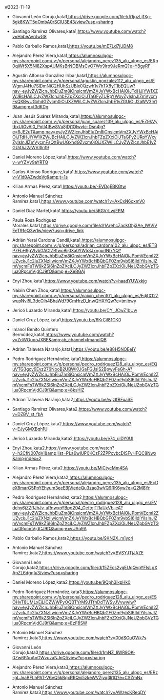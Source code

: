 #2023-11-19

* Giovanni León Corujo,kata1,https://drive.google.com/file/d/1jgzLj1Xg-5gk8KWT5qOmbA0rSClU3E43/view?usp=sharing

* Santiago Ramírez Olivares,kata1,https://www.youtube.com/watch?v=HnbeAvn1wG8

* Pablo Carballo Ramos,kata1,https://youtu.be/mE7Ld7jUDM8

* Alejandro Pérez Viera,kata1,https://alumnosulpgc-my.sharepoint.com/:v:/g/personal/alejandro_perez135_alu_ulpgc_es/ERp0qiWf5X5Nl82XspAUMKsBrNOBMsCvO7Wx9Iro9JeRmQ?e=Y8gyRF

* Agustín Alfonso González Iríbar,kata1,https://alumnosulpgc-my.sharepoint.com/:v:/g/personal/agustin_gonzalez112_alu_ulpgc_es/EWgmJ4Hu7SlDmNiC2HUhSzUBIx0Qzwh1v7hTX8yT1bEQUw?nav=eyJyZWZlcnJhbEluZm8iOnsicmVmZXJyYWxBcHAiOiJTdHJlYW1XZWJBcHAiLCJyZWZlcnJhbFZpZXciOiJTaGFyZURpYWxvZyIsInJlZmVycmFsQXBwUGxhdGZvcm0iOiJXZWIiLCJyZWZlcnJhbE1vZGUiOiJ2aWV3In19&amp;e=t3dKDg

* Juan Jesús Suárez Miranda,kata1,https://alumnosulpgc-my.sharepoint.com/:v:/g/personal/juan_suarez139_alu_ulpgc_es/EZ9kVytbxUtGvAl0_PotI4IBw8Vu8jDj1Olwvtc-Dsn4ig?e=9JE2uT&amp;nav=eyJyZWZlcnJhbEluZm8iOnsicmVmZXJyYWxBcHAiOiJTdHJlYW1XZWJBcHAiLCJyZWZlcnJhbFZpZXciOiJTaGFyZURpYWxvZyIsInJlZmVycmFsQXBwUGxhdGZvcm0iOiJXZWIiLCJyZWZlcnJhbE1vZGUiOiJ2aWV3In19

* Daniel Moreno López,kata1,https://www.youtube.com/watch?v=wYZVy9aYRTQ

* Carlos Alonso Rodríguez,kata1,https://www.youtube.com/watch?v=V1d0AZwdqVg&amp;t=1s

* Kilian Armas Pérez,kata1,https://youtu.be/-EVDgEBKGtw

* Antonio Manuel Sánchez Ramírez,kata1,https://www.youtube.com/watch?v=AxCxN6oxmV0

* Daniel Díaz Martel,kata1,https://youtu.be/5KGVrLwjEPM

* Paula Rosa Rodríguez Morales,kata1,https://drive.google.com/file/d/1ArehcZadkOhj3Ae_IWViVEeT91eQ3w1w/view?usp=drive_link

* Adrián Yerai Cardona Candil,kata1,https://alumnosulpgc-my.sharepoint.com/:v:/g/personal/adrian_cardona102_alu_ulpgc_es/ETBP7FbH9gVIvbGACtZBtwoBjj0Xa0YW53JxngurlNIxYQ?nav=eyJyZWZlcnJhbEluZm8iOnsicmVmZXJyYWxBcHAiOiJPbmVEcml2ZUZvckJ1c2luZXNzIiwicmVmZXJyYWxBcHBQbGF0Zm9ybSI6IldlYiIsInJlZmVycmFsTW9kZSI6InZpZXciLCJyZWZlcnJhbFZpZXciOiJNeUZpbGVzTGlua0RpcmVjdCJ9fQ&amp;e=XeBGAj

* Enyi Zhou,kata1,https://www.youtube.com/watch?v=haadYUWxkjg

* Naixin Chen Zhou,kata1,https://alumnosulpgc-my.sharepoint.com/:v:/g/personal/naixin_chen101_alu_ulpgc_es/EdjtX12ZwupNvl5L3dcOlh4BhaWd79CmHrzD_lnwQHXYQw?e=tmlbwy

* Jericó Luzardo Miranda,kata1,https://youtu.be/CY_JCwZ1bUw

* Daniel Cruz López,kata1,https://youtu.be/6KrCil81CK0

* Imanol Benito Quintero Bermúdez,kata1,https://www.youtube.com/watch?v=ZdWOuooJXBE&amp;ab_channel=ImanolQB

* Adrian Talavera Naranjo,kata1,https://youtu.be/e88H5NOEelY

* Pedro Rodríguez Hernández,kata1,https://alumnosulpgc-my.sharepoint.com/:v:/g/personal/pedro_rodriguez128_alu_ulpgc_es/EQuVTG3gcv9Evz276NboB2UBWKUGaFGJsIS2BpwvFeGh-A?nav=eyJyZWZlcnJhbEluZm8iOnsicmVmZXJyYWxBcHAiOiJPbmVEcml2ZUZvckJ1c2luZXNzIiwicmVmZXJyYWxBcHBQbGF0Zm9ybSI6IldlYiIsInJlZmVycmFsTW9kZSI6InZpZXciLCJyZWZlcnJhbFZpZXciOiJNeUZpbGVzTGlua0RpcmVjdCJ9fQ&amp;e=8ksHlZ

* Adrian Talavera Naranjo,kata2,https://youtu.be/wjzlfBFuaSE

* Santiago Ramírez Olivares,kata2,https://www.youtube.com/watch?v=DZBV_st_fbA

* Daniel Cruz López,kata2,https://www.youtube.com/watch?v=EJyGMXBqh1U

* Jericó Luzardo Miranda,kata2,https://youtu.be/e74_uiDY0UI

* Enyi Zhou,kata2,https://www.youtube.com/watch?v=h2CfN007qVI&amp;list=PLa6wIUP0KCzF2ZPPcvbcDISFvHFQC8Nwx&amp;index=2

* Kilian Armas Pérez,kata2,https://youtu.be/MjCtycMm4SA

* Alejandro Pérez Viera,kata2,https://alumnosulpgc-my.sharepoint.com/:v:/g/personal/alejandro_perez135_alu_ulpgc_es/EcDeX8marG5PpYEhyum3eeEBjViedeQu3zao3wVQ9RK6yw?e=Q2M8Yr

* Pedro Rodríguez Hernández,kata2,https://alumnosulpgc-my.sharepoint.com/:v:/g/personal/pedro_rodriguez128_alu_ulpgc_es/EVdchy6jZZRJhJv-uRnwxpYBpd204_OeftgiTRaUxVb-eA?nav=eyJyZWZlcnJhbEluZm8iOnsicmVmZXJyYWxBcHAiOiJPbmVEcml2ZUZvckJ1c2luZXNzIiwicmVmZXJyYWxBcHBQbGF0Zm9ybSI6IldlYiIsInJlZmVycmFsTW9kZSI6InZpZXciLCJyZWZlcnJhbFZpZXciOiJNeUZpbGVzTGlua0RpcmVjdCJ9fQ&amp;e=vUAq9A

* Pablo Carballo Ramos,kata2,https://youtu.be/9KN2X_m1yc4

* Antonio Manuel Sánchez Ramírez,kata2,https://www.youtube.com/watch?v=BVSYJTjJAZE

* Giovanni León Corujo,kata2,https://drive.google.com/file/d/15ZEcs2vgEUqQvpYFIsLgXApZL6dgqIu3/view?usp=sharing

* Daniel Moreno López,kata2,https://youtu.be/9Qph3ikpHk0

* Pedro Rodríguez Hernández,kata3,https://alumnosulpgc-my.sharepoint.com/:v:/g/personal/pedro_rodriguez128_alu_ulpgc_es/ESOHvT8UMLxEjLICZWWPyOQBTYrM9JTfnDdTWSvJVvwwiw?nav=eyJyZWZlcnJhbEluZm8iOnsicmVmZXJyYWxBcHAiOiJPbmVEcml2ZUZvckJ1c2luZXNzIiwicmVmZXJyYWxBcHBQbGF0Zm9ybSI6IldlYiIsInJlZmVycmFsTW9kZSI6InZpZXciLCJyZWZlcnJhbFZpZXciOiJNeUZpbGVzTGlua0RpcmVjdCJ9fQ&amp;e=EzF8SW

* Antonio Manuel Sánchez Ramírez,kata3,https://www.youtube.com/watch?v=00dSGuOWk7s

* Giovanni León Corujo,kata3,https://drive.google.com/file/d/1mNZ_liWR9OK-0Zw6PAoAnGWvuzaNJnQI/view?usp=sharing

* Alejandro Pérez Viera,kata3,https://alumnosulpgc-my.sharepoint.com/:v:/g/personal/alejandro_perez135_alu_ulpgc_es/ERz-gLJnaBFLhPAT-V6vQ5kBqxRRQvi5zkeWVZjvq3li1Q?e=CSZmNx

* Antonio Manuel Sánchez Ramírez,kata3,https://www.youtube.com/watch?v=AWzecKReqDY

